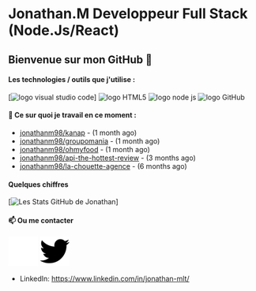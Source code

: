 # Jonathan.M Developpeur Full Stack (Node.Js/React)

## Bienvenue sur mon GitHub 👋

#### Les technologies / outils que j'utilise :
[<img width="30px" alt="logo visual studio code" src="https://cdn.jsdelivr.net/gh/devicons/devicon/icons/vscode/vscode-original.svg" />]
<img width="30px" alt="logo HTML5" src="https://cdn.jsdelivr.net/gh/devicons/devicon/icons/html5/html5-original.svg" />
<img width="30px" alt="logo node js" src="https://cdn.jsdelivr.net/gh/devicons/devicon/icons/nodejs/nodejs-original.svg" />
<img width="30px" alt="logo GitHub" src="https://cdn.jsdelivr.net/gh/devicons/devicon/icons/github/github-original.svg" />

#### 👷 Ce sur quoi je travail en ce moment :

- [jonathanm98/kanap](https://github.com/jonathanm98/kanap) -  (1 month ago)
- [jonathanm98/groupomania](https://github.com/jonathanm98/groupomania) -  (1 month ago)
- [jonathanm98/ohmyfood](https://github.com/jonathanm98/ohmyfood) -  (1 month ago)
- [jonathanm98/api-the-hottest-review](https://github.com/jonathanm98/api-the-hottest-review) -  (3 months ago)
- [jonathanm98/la-chouette-agence](https://github.com/jonathanm98/la-chouette-agence) -  (6 months ago)

#### Quelques chiffres 
[![Les Stats GitHub de Jonathan](https://github-readme-stats.vercel.app/api?username=jonathanm98)]

#### 📫 Ou me contacter

![img_twitter](./images/twitter-dark.svg#gh-dark-mode-only)
![img_twitter](./images/twitter-light.svg#gh-light-mode-only)
- LinkedIn: https://www.linkedin.com/in/jonathan-mlt/